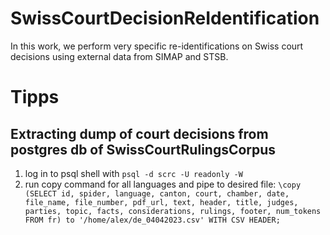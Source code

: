 # SwissCourtDecisionReIdentification

In this work, we perform very specific re-identifications on Swiss court decisions using external data from SIMAP and STSB.

# Tipps
## Extracting dump of court decisions from postgres db of SwissCourtRulingsCorpus
1. log in to psql shell with `psql -d scrc -U readonly -W`
2. run copy command for all languages and pipe to desired file:
`\copy (SELECT id, spider, language, canton, court, chamber, date, file_name, file_number, pdf_url, text, header, title, judges, parties, topic, facts, considerations, rulings, footer, num_tokens FROM fr) to '/home/alex/de_04042023.csv' WITH CSV HEADER;`